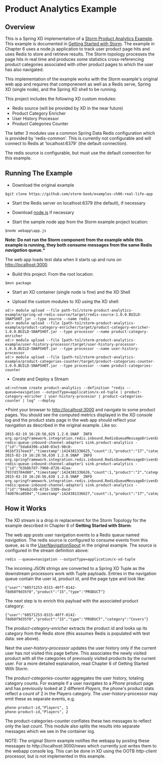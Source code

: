 # Product Analytics Example


## Overview

This is a Spring XD implementation of a [Storm Product Analytics Example](https://github.com/storm-book/examples-ch06-real-life-app). This example is documented in [Getting Started with Storm](http://www.amazon.com/Getting-Started-Storm-Jonathan-Leibiusky/dp/1449324010). The example in Chapter 6 uses a node.js application to track user product page hits and uses Redis to store and retrieve results. The Storm topology processes the page hits in real time and produces some statistics cross-referencing product categories associated with other product pages to which the user has also navigated.

This implementation of the example works with the Storm example's original web app and requires that componenent as well as a Redis serve,  Spring XD (single node), and the Spring XD shell to be running.

This project includes the following XD custom modules:

* Redis source (will be provided by XD in the near future)
* Product Category Enricher
* User History Processor
* Product Categories Counter

The latter 3 modules use a common Spring Data Redis configuration which is provided by 'redis-common'. This is currently not configurable and will connect to Redis at 'localhost:6379' (the default connection).

The redis source is configurable, but must use the default connection for this example.


## Running The Example

* Download the original example

````
$git clone https://github.com/storm-book/examples-ch06-real-life-app
````

* Start the Redis server on localhost:6379 (the default), if necessary

* Download [node.js](http://nodejs.org/download/) if necessary

* Start the sample node app from the Storm example project location:

````
$node webapp\app.js
````

__Note: Do not run the Storm component from the example while this example is running, they both consume messages from the same Redis *navigation* queue.*__

The web app loads test data when it starts up and runs on [http://localhost:3000]().

* Build this project. From the root location:

````
$mvn package
````

* Start an XD container (single node is fine) and the XD Shell

* Upload the custom modules to XD using the XD shell:

````
xd:> module upload --file path-to]/storm-product-analytics-example/spring-xd-redis-source/target/redis-source-1.0.0.BUILD-SNAPSHOT.jar --type source --name redis
xd:> module upload --file [path-to]/storm-product-analytics-example/product-category-enricher/target/product-category-enricher-1.0.0.BUILD-SNAPSHOT.jar --type processor --name product-category-enricher
xd:> module upload --file [path-to]/storm-product-analytics-example/user-history-processor/target/user-history-processor-1.0.0.BUILD-SNAPSHOT.jar --type processor --name user-history-processor
xd:> module upload --file [path-to]/storm-product-analytics-example/product-categories-counter/target/product-categories-counter-1.0.0.BUILD-SNAPSHOT.jar --type processor --name product-categories-counter
````
* Create and Deploy a Stream
````
xd:>stream create product-analytics --definition "redis --queue=navigation --outputType=application/x-xd-tuple | product-category-enricher | user-history-processor | product-categories-counter | log" --deploy
````
*Point your browser to [http://localhost:3000]() and navigate to some product pages. You should see the computed metrics displayed in the XD console log and the product stats page in the web app should reflect your navigation as described in the original example. Like so:

````
2015-02-19 16:28:56,629 1.2.0.SNAP  INFO org.springframework.integration.redis.inbound.RedisQueueMessageDrivenEndpoint#0-redis:queue-inbound-channel-adapter1 sink.product-analytics - {"id":"5da64396-a340-03e3-98c8-461bf317eee3","timestamp":1424381336625,"count":2,"product":"17","category":"Players"}
2015-02-19 16:28:56,630 1.2.0.SNAP  INFO org.springframework.integration.redis.inbound.RedisQueueMessageDrivenEndpoint#0-redis:queue-inbound-channel-adapter1 sink.product-analytics - {"id":"b3b8b7d7-7960-d726-42aa-7937d3784d80","timestamp":1424381336626,"count":1,"product":"2","category":"TVs"}
2015-02-19 16:28:56,630 1.2.0.SNAP  INFO org.springframework.integration.redis.inbound.RedisQueueMessageDrivenEndpoint#0-redis:queue-inbound-channel-adapter1 sink.product-analytics - {"id":"04eb2cdb-6716-3309-dacd-74d070ca0504","timestamp":1424381336627,"count":1,"product":"17","category":"Mounts"}
````
## How it Works

The XD stream is a drop in replacement for the Storm Topology for the example described in Chapter 6 of __Getting Started with Storm__. 

The web app posts user navigation events to a Redis queue named *navigation*. The redis source is configured to consume events from this queue, as is the [UserNavigationSpout](https://github.com/storm-book/examples-ch06-real-life-app/blob/master/src/main/java/storm/analytics/UsersNavigationSpout.java) in the original example. The source is configured in the stream definition above:

````
redis --queue=navigation --outputType=application/x-xd-tuple
````
The incoming JSON strings are converted to a Spring XD Tuple as the downstream processors work with Tuple payloads. Entries in the navigation queue contain the user id, product id, and the page type and look like:

````
{"user":"60571253-8315-40ff-8142-f8d68f9d35f0","product":"15","type":"PRODUCT"}
```` 
The next step is to enrich this payload with the associated product category:

````
{"user":"60571253-8315-40ff-8142-f8d68f9d35f0","product":"15","type":"PRODUCT","category":"Covers"}
````
The *product-category-enricher* extracts the product id and looks up its category from the Redis store (this assumes Redis is populated with test data: see above).

Next the *user-history-processor* updates the user history only if the current user has not visited this page before. This associates the newly visited product with all the categories of previously visited products by the current user. For a more detailed explanation, read Chapter 6 of Getting Started With Storm.  

The *product-categories-counter* aggregates the user history, totaling category counts. For example if a user navigates to a *Phone* product page and has previously looked at 2 different *Players*, the phone's product stats reflect a count of 2 in the Players category. The user-history-processor may emit these as separate events, e.g.

````
phone-product-id,"Players", 1
phone-product-id,"Players", 2
````
The product-categories-counter conflates these two messages to reflect only the last count. This module also splits the results into separate messages which we see in the container log. 

NOTE: The original Storm example notifies the webapp by posting these messages to http://localhost:3000/news which currently just writes them to the webapp console log. This can be done in XD using the OOTB *http-client*  processor, but is not implemented in this example.


